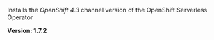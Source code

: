 Installs the *OpenShift 4.3* channel version of the OpenShift Serverless Operator

**Version: 1.7.2**